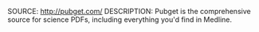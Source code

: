 SOURCE: http://pubget.com/
DESCRIPTION: Pubget is the comprehensive source for science PDFs, including everything you'd find in Medline. 
